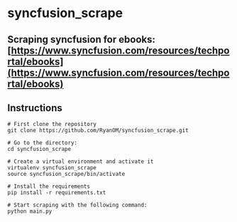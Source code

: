 # syncfusion_scrape
Scraping syncfusion for ebooks: [https://www.syncfusion.com/resources/techportal/ebooks](https://www.syncfusion.com/resources/techportal/ebooks)
---
## Instructions

    # First clone the repository
    git clone https://github.com/RyanOM/syncfusion_scrape.git

    # Go to the directory:
    cd syncfusion_scrape

    # Create a virtual environment and activate it
    virtualenv syncfusion_scrape
    source syncfusion_scrape/bin/activate
    
    # Install the requirements
    pip install -r requirements.txt

    # Start scraping with the following command:
    python main.py
